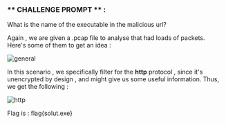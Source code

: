 ### ** CHALLENGE PROMPT ** :

What is the name of the executable in the malicious url?

Again , we are given a .pcap file to analyse that had loads of packets. Here's some of them to get an idea :

![general](https://user-images.githubusercontent.com/73142671/96652004-b295e480-133e-11eb-975d-f0d02123e463.png)

In this scenario , we specifically filter for the **http** protocol , since it's unencrypted by design , and might 
give us some useful information.
Thus, we get the following :

![http](https://user-images.githubusercontent.com/73142671/96652116-f12b9f00-133e-11eb-8750-9acd358cf8aa.png)

Flag is : flag{solut.exe}
 

